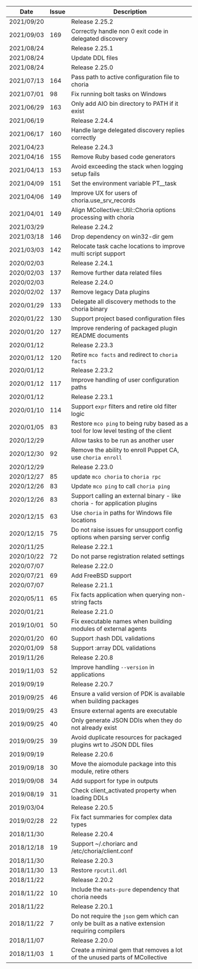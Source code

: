 |Date      |Issue |Description                                                                                              |
|----------|------|---------------------------------------------------------------------------------------------------------|
|2021/09/20|      |Release 2.25.2                                                                                           |
|2021/09/03|169   |Correctly handle non 0 exit code in delegated discovery                                                  |
|2021/08/24|      |Release 2.25.1                                                                                           |
|2021/08/24|      |Update DDL files                                                                                         |
|2021/08/24|      |Release 2.25.0                                                                                           |
|2021/07/13|164   |Pass path to active configuration file to choria                                                         |
|2021/07/01|98    |Fix running bolt tasks on Windows                                                                        |
|2021/06/29|163   |Only add AIO bin directory to PATH if it exist                                                           |
|2021/06/19|      |Release 2.24.4                                                                                           |
|2021/06/17|160   |Handle large delegated discovery replies correctly                                                       |
|2021/04/23|      |Release 2.24.3                                                                                           |
|2021/04/16|155   |Remove Ruby based code generators                                                                        |
|2021/04/13|153   |Avoid exceeding the stack when logging setup fails                                                       |
|2021/04/09|151   |Set the environment variable PT__task                                                                    |
|2021/04/06|149   |Improve UX for users of choria.use_srv_records                                                           |
|2021/04/01|149   |Align MCollective::Util::Choria options processing with choria                                           |
|2021/03/29|      |Release 2.24.2                                                                                           |
|2021/03/18|146   |Drop dependency on win32-dir gem                                                                         |
|2021/03/03|142   |Relocate task cache locations to improve multi script support                                            |
|2020/02/03|      |Release 2.24.1                                                                                           |
|2020/02/03|137   |Remove further data related files                                                                        |
|2020/02/03|      |Release 2.24.0                                                                                           |
|2020/02/02|137   |Remove legacy Data plugins                                                                               |
|2020/01/29|133   |Delegate all discovery methods to the choria binary                                                      |
|2020/01/22|130   |Support project based configuration files                                                                |
|2020/01/20|127   |Improve rendering of packaged plugin README documents                                                    |
|2020/01/12|      |Release 2.23.3                                                                                           |
|2020/01/12|120   |Retire `mco facts` and redirect to `choria facts`                                                        |
|2020/01/12|      |Release 2.23.2                                                                                           |
|2020/01/12|117   |Improve handling of user configuration paths                                                             |
|2020/01/12|      |Release 2.23.1                                                                                           |
|2020/01/10|114   |Support `expr` filters and retire old filter logic                                                       |
|2020/01/05|83    |Restore `mco ping` to being ruby based as a tool for low level testing of the client                     |
|2020/12/29|      |Allow tasks to be run as another user                                                                    |
|2020/12/30|92    |Remove the ability to enroll Puppet CA, use `choria enroll`                                              |
|2020/12/29|      |Release 2.23.0                                                                                           |
|2020/12/27|85    |update `mco choria` to `choria rpc`                                                                      |
|2020/12/26|83    |Update `mco ping` to call `choria ping`                                                                  |
|2020/12/26|83    |Support calling an external binary - like choria - for application plugins                               |
|2020/12/15|63    |Use `choria` in paths for Windows file locations                                                         |
|2020/12/15|75    |Do not raise issues for unsupport config options when parsing server config                              |
|2020/11/25|      |Release 2.22.1                                                                                           |
|2020/10/22|72    |Do not parse registration related settings                                                               |
|2020/07/07|      |Release 2.22.0                                                                                           |
|2020/07/21|69    |Add FreeBSD support                                                                                      |
|2020/07/07|      |Release 2.21.1                                                                                           |
|2020/05/11|65    |Fix facts application when querying non-string facts                                                     |
|2020/01/21|      |Release 2.21.0                                                                                           |
|2019/10/01|50    |Fix executable names when building modules of external agents                                            |
|2020/01/20|60    |Support :hash DDL validations                                                                            |
|2020/01/09|58    |Support :array DDL validations                                                                           |
|2019/11/26|      |Release 2.20.8                                                                                           |
|2019/11/03|52    |Improve handling `--version` in applications                                                             |
|2019/09/19|      |Release 2.20.7                                                                                           |
|2019/09/25|46    |Ensure a valid version of PDK is available when building packages                                        |
|2019/09/25|43    |Ensure external agents are executable                                                                    |
|2019/09/25|40    |Only generate JSON DDls when they do not already exist                                                   |
|2019/09/25|39    |Avoid duplicate resources for packaged plugins wrt to JSON DDL files                                     |
|2019/09/19|      |Release 2.20.6                                                                                           |
|2019/09/18|30    |Move the aiomodule package into this module, retire others                                               |
|2019/09/08|34    |Add support for type in outputs                                                                          |
|2019/08/19|31    |Check client_activated property when loading DDLs                                                        |
|2019/03/04|      |Release 2.20.5                                                                                           |
|2019/02/28|22    |Fix fact summaries for complex data types                                                                |
|2018/11/30|      |Release 2.20.4                                                                                           |
|2018/12/18|19    |Support ~/.choriarc and /etc/choria/client.conf                                                          |
|2018/11/30|      |Release 2.20.3                                                                                           |
|2018/11/30|13    |Restore `rpcutil.ddl`                                                                                    |
|2018/11/22|      |Release 2.20.2                                                                                           |
|2018/11/22|10    |Include the `nats-pure` dependency that choria needs                                                     |
|2018/11/22|      |Release 2.20.1                                                                                           |
|2018/11/22|7     |Do not require the `json` gem which can only be built as a native extension requiring compilers          |
|2018/11/07|      |Release 2.20.0                                                                                           |
|2018/11/03|1     |Create a minimal gem that removes a lot of the unused parts of MCollective                               |
